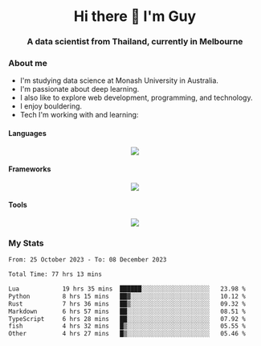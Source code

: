 <h1 align="center">Hi there 👋 I'm Guy</h1>
<h3 align="center">A data scientist from Thailand, currently in Melbourne</h3>

### About me

- I'm studying data science at Monash University in Australia.
- I'm passionate about deep learning.
- I also like to explore web development, programming, and technology.
- I enjoy bouldering.
- Tech I'm working with and learning:

#### Languages

<div align="center">
    <img src="https://skillicons.dev/icons?i=py,ts,js,html,css,rust" />
</div>

#### Frameworks

<div align="center">
    <img src="https://skillicons.dev/icons?i=pytorch,tensorflow,fastapi,react" /><br>
</div>

#### Tools

<div align="center">
    <img src="https://skillicons.dev/icons?i=postgres,redis,docker" /><br>
</div>

### My Stats

<!--START_SECTION:waka-->

```txt
From: 25 October 2023 - To: 08 December 2023

Total Time: 77 hrs 13 mins

Lua            19 hrs 35 mins  ██████░░░░░░░░░░░░░░░░░░░   23.98 %
Python         8 hrs 15 mins   ██▓░░░░░░░░░░░░░░░░░░░░░░   10.12 %
Rust           7 hrs 36 mins   ██▒░░░░░░░░░░░░░░░░░░░░░░   09.32 %
Markdown       6 hrs 57 mins   ██░░░░░░░░░░░░░░░░░░░░░░░   08.51 %
TypeScript     6 hrs 28 mins   ██░░░░░░░░░░░░░░░░░░░░░░░   07.92 %
fish           4 hrs 32 mins   █▒░░░░░░░░░░░░░░░░░░░░░░░   05.55 %
Other          4 hrs 27 mins   █▒░░░░░░░░░░░░░░░░░░░░░░░   05.46 %
```

<!--END_SECTION:waka-->
